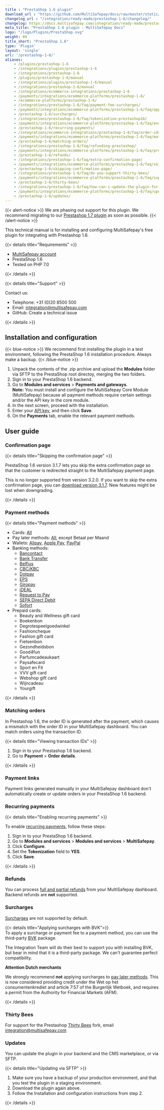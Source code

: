 ```yaml
---
title : "PrestaShop 1.6 plugin"
download_url : "https://github.com/MultiSafepay/docs/raw/master/static/plugin-downloads/prestashop-1-6/Plugin_PrestaShop1.6_3.7.1.zip"
changelog_url : "/integration/ready-made/prestashop-1-6/changelog/"
changelog: https://docs.multisafepay.com/integration/ready-made/prestashop-1-6/changelog/
meta_title: "PrestaShop 1.6 plugin - MultiSafepay Docs"
logo: "/logo/Plugins/PrestaShop.svg"
weight: 09
title_short: "PrestaShop 1.6"
type: 'Plugin'
layout: 'single'
url: '/prestashop-1-6/'
aliases: 
    - /plugins/prestashop-1-6
    - /integrations/plugins/prestashop-1-6
    - /integrations/prestashop-1-6
    - /plugins/prestashop-1-6/manual
    - /integrations/plugins/prestashop-1-6/manual
    - /integrations/prestashop-1-6/manual
    - /integrations/ecommerce-integrations/prestashop-1-6
    - /payments/integrations/ecommerce-platforms/prestashop-1-6/
    - /ecommerce-platforms/prestashop-1-6/
    - /integrations/prestashop-1-6/faq/payment-fee-surcharges/
    - /payments/integrations/ecommerce-platforms/prestashop-1-6/faq/applying-surcharges/
    - /prestashop-1-6/surcharges/
    - /integrations/prestashop-1-6/faq/tokenization-prestashop16/
    - /payments/integrations/ecommerce-platforms/prestashop-1-6/faq/enabling-tokenization/
    - /prestashop-1-6/recurring-payments/
    - /integrations/ecommerce-integrations/prestashop-1-6/faq/order-ids-not-matching/
    - /payments/integrations/ecommerce-platforms/prestashop-1-6/faq/matching-orders/
    - /prestashop-1-6/matching-orders/
    - /integrations/prestashop-1-6/faq/refunding-prestashop/
    - /payments/integrations/ecommerce-platforms/prestashop-1-6/faq/processing-refunds/
    - /prestashop-1-6/refunds/
    - /integrations/prestashop-1-6/faq/extra-confirmation-page/
    - /payments/integrations/ecommerce-platforms/prestashop-1-6/faq/skipping-extra-confirmation-page/
    - /prestashop-1-6/skipping-confirmation-page/
    - /integrations/prestashop-1-6/faq/do-you-support-thirty-bees/
    - /payments/integrations/ecommerce-platforms/prestashop-1-6/faq/support-for-thirty-bees/
    - /prestashop-1-6/thirty-bees/
    - /integrations/prestashop-1-6/faq/how-can-i-update-the-plugin-for-prestashop-1-6/
    - /payments/integrations/ecommerce-platforms/prestashop-1-6/faq/updating-the-plugin/
    - /prestashop-1-6/updates/
---
```


{{< alert-notice >}} We are phasing out support for this plugin. We recommend migrating to our [Prestashop 1.7 plugin](/prestashop-1-7/) as soon as possible. {{< /alert-notice >}}

This technical manual is for installing and configuring MultiSafepay's free plugin for integrating with Prestashop 1.6.

{{< details title="Requirements" >}}

- [MultiSafepay account](/getting-started/guide/)
- PrestaShop 1.6
- Tested on PHP 7.0

{{< /details >}}

{{< details title="Support" >}}

Contact us:

- Telephone: +31 (0)20 8500 500
- Email: <integration@multisafepay.com>
- GitHub: Create a technical issue

{{< /details >}}

## Installation and configuration

{{< blue-notice >}} We recommend first installing the plugin in a test environment, following the PrestaShop 1.6 installation procedure. Always make a backup. {{< /blue-notice >}}

1. Unpack the contents of the .zip archive and upload the **Modules** folder via SFTP to the PrestaShop root directoy, merging the two folders.
2. Sign in to your PrestaShop 1.6 backend.
3. Go to **Modules and services** > **Payments and gateways**.  
    **Note:** You must install and configure the MultiSafepay Core Module (MultiSafepay) because all payment methods require certain settings and/or the API key in the core module.
4. In the next screen, proceed with the installation.
5. Enter your [API key](/account/managing-websites/#viewing-the-site-id-api-key-and-secure-code), and then click **Save**.
6. On the **Payments** tab, enable the relevant payment methods.

## User guide

### Confirmation page

{{< details title="Skipping the confirmation page" >}}

PrestaShop 1.6 version 3.1.7 lets you skip the extra confirmation page so that the customer is redirected straight to the MultiSafepay payment page.

This is no longer supported from version 3.2.0. If you want to skip the extra confirmation page, you can [download version 3.1.7](https://github.com/MultiSafepay/docs/raw/master/static/plugin-downloads/prestashop-1-6/Plugin_PrestaShop1.6_3.7.1.zip). New features might be lost when downgrading.

{{< /details >}}

### Payment methods

{{< details title="Payment methods" >}}

- Cards: [All](/payment-methods/credit-debit-cards/)
- Pay later methods: [All](/payment-methods/pay-later/), except Betaal per Maand
- Wallets: [Alipay](/payment-methods/alipay/), [Apple Pay](/payment-methods/apple-pay/), [PayPal](/payment-methods/paypal/)
- Banking methods: 
    - [Bancontact](/payment-methods/bancontact/)
    - [Bank Transfer](/payment-methods/bank-transfer)
    - [Belfius](/payment-methods/belfius/)
    - [CBC/KBC](/payment-methods/cbc-kbc/)
    - [Dotpay](/payment-methods/dotpay/)
    - [EPS](/payment-methods/eps/)
    - [Giropay](/payment-methods/giropay/)
    - [iDEAL](/payment-methods/ideal/)
    - [Request to Pay](/payment-methods/request-to-pay/)
    - [SEPA Direct Debit](/payment-methods/sepa-direct-debit/)
    - [Sofort](/payment-methods/sofort/)
- Prepaid cards:
    - Beauty and Wellness gift card
    - Boekenbon
    - Degrotespeelgoedwinkel
    - Fashioncheque
    - Fashion gift card
    - Fietsenbon
    - Gezondheidsbon
    - Good4fun
    - Parfumcadeaukaart
    - Paysafecard
    - Sport en Fit
    - VVV gift card
    - Webshop gift card
    - Wijncadeau
    - Yourgift

{{< /details >}}

### Matching orders

In Prestashop 1.6, the order ID is generated after the payment, which causes a mismatch with the order ID in your MultiSafepay dashboard. You can match orders using the transaction ID. 

{{< details title="Viewing transaction IDs" >}}

1. Sign in to your Prestashop 1.6 backend.
2. Go to **Payment** > **Order details**. 

{{< /details >}}

### Payment links

Payment links generated manually in your MultiSafepay dashboard don't automatically create or update orders in your PrestaShop 1.6 backend.

### Recurring payments

{{< details title="Enabling recurring payments" >}}

To enable [recurring payments](/features/recurring-payments), follow these steps:

1. Sign in to your PrestaShop 1.6 backend. 
2. Go to **Modules and services** > **Modules and services** > **MultiSafepay**.
3. Click **Configure**.
4. Set the **Tokenization** field to **YES**.
5. Click **Save**.

{{< /details >}}

### Refunds

You can process [full and partial refunds](/refunds/#full-and-partial-refunds) from your MultiSafepay dashboard.  
Backend refunds are **not** supported.

### Surcharges

[Surcharges](/surcharges/) are not supported by default.

{{< details title="Applying surcharges with BVK">}}  
To apply a surcharge or payment fee to a payment method, you can use the third-party [BVK](https://www.bvkyazilim.com/cart/prestashop-modules) package.

The Integration Team will do their best to support you with installing BVK, but bear in mind that it is a third-party package. We can't guarantee perfect compatibility.

**Attention Dutch merchants** 

 We strongly recommend **not** applying surcharges to [pay later methods](/payment-methods/pay-later/). This is now considered providing credit under the Wet op het consumentenkrediet and article 7:57 of the Burgerlijk Wetboek, and requires a permit from the Authority for Financial Markets (AFM). 

{{< /details >}}

### Thirty Bees

For support for the Prestashop [Thirty Bees](https://thirtybees.com/blog/what-is-thirty-bees) fork, email <integration@multisafepay.com>

### Updates

You can update the plugin in your backend and the CMS marketplace, or via SFTP.

{{< details title="Updating via SFTP" >}}

1. Make sure you have a backup of your production environment, and that you test the plugin in a staging environment.
2. Download the plugin again above.
3. Follow the Installation and configuration instructions from step 2.

{{< /details >}}
